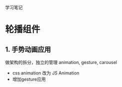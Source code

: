 学习笔记

# 轮播组件

## 1. 手势动画应用

做架构的拆分，独立的管理 animation, gesture, carousel

+ css animation 改为 JS Animation
+ 增加gesture应用